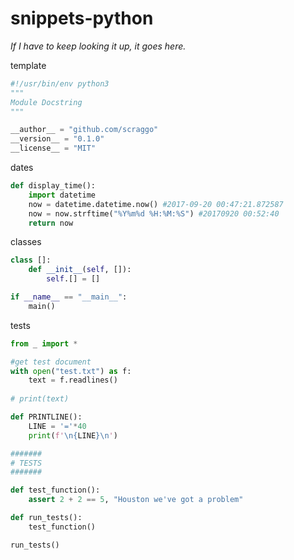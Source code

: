# snippets-python

*If I have to keep looking it up, it goes here.*

template
```python
#!/usr/bin/env python3
"""
Module Docstring
"""

__author__ = "github.com/scraggo"
__version__ = "0.1.0"
__license__ = "MIT"
```

dates
```python
def display_time():
    import datetime
    now = datetime.datetime.now() #2017-09-20 00:47:21.872587
    now = now.strftime("%Y%m%d %H:%M:%S") #20170920 00:52:40
    return now
```

classes
```python
class []:
    def __init__(self, []):
        self.[] = []

if __name__ == "__main__":
    main()
```

tests
```python
from _ import *

#get test document
with open("test.txt") as f:
    text = f.readlines()
   
# print(text)

def PRINTLINE():
    LINE = '='*40
    print(f'\n{LINE}\n')

#######
# TESTS
#######

def test_function():
    assert 2 + 2 == 5, "Houston we've got a problem"

def run_tests():
    test_function()

run_tests()
```